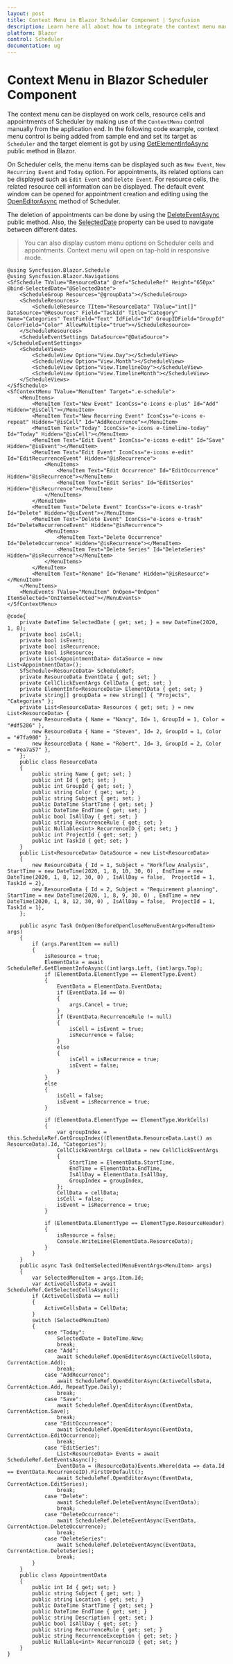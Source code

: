 ```yaml
---
layout: post
title: Context Menu in Blazor Scheduler Component | Syncfusion
description: Learn here all about how to integrate the context menu manually to a Syncfusion Blazor Scheduler component and use it with required options.
platform: Blazor
control: Scheduler
documentation: ug
---
```


# Context Menu in Blazor Scheduler Component

The context menu can be displayed on work cells, resource cells and appointments of Scheduler by making use of the `ContextMenu` control manually from the application end. In the following code example, context menu control is being added from sample end and set its target as `Scheduler` and the target element is got by using [GetElementInfoAsync](https://help.syncfusion.com/cr/blazor/Syncfusion.Blazor.Schedule.SfSchedule-1.html#Syncfusion_Blazor_Schedule_SfSchedule_1_GetElementInfoAsync_System_Int32_System_Int32_) public method in Blazor.

On Scheduler cells, the menu items can be displayed such as `New Event`, `New Recurring Event` and `Today` option. For appointments, its related options can be displayed such as `Edit Event` and `Delete Event`. For resource cells, the related resource cell information can be displayed. The default event window can be opened for appointment creation and editing using the [OpenEditorAsync](https://help.syncfusion.com/cr/blazor/Syncfusion.Blazor.Schedule.SfSchedule-1.html#Syncfusion_Blazor_Schedule_SfSchedule_1_OpenEditorAsync__0_Syncfusion_Blazor_Schedule_CurrentAction_) method of Scheduler.

The deletion of appointments can be done by using the [DeleteEventAsync](https://help.syncfusion.com/cr/blazor/Syncfusion.Blazor.Schedule.SfSchedule-1.html#Syncfusion_Blazor_Schedule_SfSchedule_1_DeleteEventAsync__1___0_System_Nullable_Syncfusion_Blazor_Schedule_CurrentAction__) public method. Also, the [SelectedDate](https://help.syncfusion.com/cr/blazor/Syncfusion.Blazor.Schedule.SfSchedule-1.html#Syncfusion_Blazor_Schedule_SfSchedule_1_SelectedDate) property can be used to navigate between different dates.

> You can also display custom menu options on Scheduler cells and appointments. Context menu will open on tap-hold in responsive mode.

```cshtml
@using Syncfusion.Blazor.Schedule
@using Syncfusion.Blazor.Navigations
<SfSchedule TValue="ResourceData" @ref="ScheduleRef" Height="650px" @bind-SelectedDate="@SelectedDate">
    <ScheduleGroup Resources="@groupData"></ScheduleGroup>
    <ScheduleResources>
        <ScheduleResource TItem="ResourceData" TValue="int[]" DataSource="@Resources" Field="TaskId" Title="Category" Name="Categories" TextField="Text" IdField="Id" GroupIDField="GroupId" ColorField="Color" AllowMultiple="true"></ScheduleResource>
    </ScheduleResources>
    <ScheduleEventSettings DataSource="@DataSource"></ScheduleEventSettings>
    <ScheduleViews>
        <ScheduleView Option="View.Day"></ScheduleView>
        <ScheduleView Option="View.Month"></ScheduleView>
        <ScheduleView Option="View.TimelineDay"></ScheduleView>
        <ScheduleView Option="View.TimelineMonth"></ScheduleView>
    </ScheduleViews>
</SfSchedule>
<SfContextMenu TValue="MenuItem" Target=".e-schedule">
    <MenuItems>
        <MenuItem Text="New Event" IconCss="e-icons e-plus" Id="Add" Hidden="@isCell"></MenuItem>
        <MenuItem Text="New Recurring Event" IconCss="e-icons e-repeat" Hidden="@isCell" Id="AddRecurrence"></MenuItem>
        <MenuItem Text="Today" IconCss="e-icons e-timeline-today" Id="Today" Hidden="@isCell"></MenuItem>
        <MenuItem Text="Edit Event" IconCss="e-icons e-edit" Id="Save" Hidden="@isEvent"></MenuItem>
        <MenuItem Text="Edit Event" IconCss="e-icons e-edit" Id="EditRecurrenceEvent" Hidden="@isRecurrence">
            <MenuItems>
                <MenuItem Text="Edit Occurrence" Id="EditOccurrence" Hidden="@isRecurrence"></MenuItem>
                <MenuItem Text="Edit Series" Id="EditSeries" Hidden="@isRecurrence"></MenuItem>
            </MenuItems>
        </MenuItem>
        <MenuItem Text="Delete Event" IconCss="e-icons e-trash" Id="Delete" Hidden="@isEvent"></MenuItem>
        <MenuItem Text="Delete Event" IconCss="e-icons e-trash" Id="DeleteRecurrenceEvent" Hidden="@isRecurrence">
            <MenuItems>
                <MenuItem Text="Delete Occurrence" Id="DeleteOccurrence" Hidden="@isRecurrence"></MenuItem>
                <MenuItem Text="Delete Series" Id="DeleteSeries" Hidden="@isRecurrence"></MenuItem>
            </MenuItems>
        </MenuItem>
        <MenuItem Text="Rename" Id="Rename" Hidden="@isResource"></MenuItem>
    </MenuItems>
    <MenuEvents TValue="MenuItem" OnOpen="OnOpen" ItemSelected="OnItemSelected"></MenuEvents>
</SfContextMenu>

@code{
    private DateTime SelectedDate { get; set; } = new DateTime(2020, 1, 8);
    private bool isCell;
    private bool isEvent;
    private bool isRecurrence;
    private bool isResource;
    private List<AppointmentData> dataSource = new List<AppointmentData>();
    SfSchedule<ResourceData> ScheduleRef;
    private ResourceData EventData { get; set; }
    private CellClickEventArgs CellData { get; set; }
    private ElementInfo<ResourceData> ElementData { get; set; }
    private string[] groupData = new string[] { "Projects", "Categories" };
    private List<ResourceData> Resources { get; set; } = new List<ResourceData> {
        new ResourceData { Name = "Nancy", Id= 1, GroupId = 1, Color = "#df5286" },
        new ResourceData { Name = "Steven", Id= 2, GroupId = 1, Color = "#7fa900" },
        new ResourceData { Name = "Robert", Id= 3, GroupId = 2, Color = "#ea7a57" }, 
    };
    public class ResourceData
    {
        public string Name { get; set; }
        public int Id { get; set; }
        public int GroupId { get; set; }
        public string Color { get; set; }
        public string Subject { get; set; }
        public DateTime StartTime { get; set; }
        public DateTime EndTime { get; set; }
        public bool IsAllDay { get; set; }
        public string RecurrenceRule { get; set; }
        public Nullable<int> RecurrenceID { get; set; }
        public int ProjectId { get; set; }
        public int TaskId { get; set; }
    }
    public List<ResourceData> DataSource = new List<ResourceData>
    {
        new ResourceData { Id = 1, Subject = "Workflow Analysis", StartTime = new DateTime(2020, 1, 8, 10, 30, 0) , EndTime = new DateTime(2020, 1, 8, 12, 30, 0) , IsAllDay = false,  ProjectId = 1, TaskId = 2},
        new ResourceData { Id = 2, Subject = "Requirement planning", StartTime = new DateTime(2020, 1, 8, 9, 30, 0) , EndTime = new DateTime(2020, 1, 8, 12, 30, 0) , IsAllDay = false,  ProjectId = 1, TaskId = 1},
    };

    public async Task OnOpen(BeforeOpenCloseMenuEventArgs<MenuItem> args)
    {
        if (args.ParentItem == null)
        {
            isResource = true;
            ElementData = await ScheduleRef.GetElementInfoAsync((int)args.Left, (int)args.Top);
            if (ElementData.ElementType == ElementType.Event)
            {
                EventData = ElementData.EventData;
                if (EventData.Id == 0)
                {
                    args.Cancel = true;
                }
                if (EventData.RecurrenceRule != null)
                {
                    isCell = isEvent = true;
                    isRecurrence = false;
                }
                else
                {
                    isCell = isRecurrence = true;
                    isEvent = false;
                }
            }
            else
            {
                isCell = false;
                isEvent = isRecurrence = true;
            }

            if (ElementData.ElementType == ElementType.WorkCells)
            {
                var groupIndex = this.ScheduleRef.GetGroupIndex((ElementData.ResourceData.Last() as ResourceData).Id, "Categories");
                CellClickEventArgs cellData = new CellClickEventArgs
                {
                    StartTime = ElementData.StartTime,
                    EndTime = ElementData.EndTime,
                    IsAllDay = ElementData.IsAllDay,
                    GroupIndex = groupIndex,
                };
                CellData = cellData;
                isCell = false;
                isEvent = isRecurrence = true;
            }

            if (ElementData.ElementType == ElementType.ResourceHeader)
            {
                isResource = false;
                Console.WriteLine(ElementData.ResourceData);
            }
        }
    }
    public async Task OnItemSelected(MenuEventArgs<MenuItem> args)
    {
        var SelectedMenuItem = args.Item.Id;
        var ActiveCellsData = await ScheduleRef.GetSelectedCellsAsync();
        if (ActiveCellsData == null)
        {
            ActiveCellsData = CellData;
        }
        switch (SelectedMenuItem)
        {
            case "Today":
                SelectedDate = DateTime.Now;
                break;
            case "Add":
                await ScheduleRef.OpenEditorAsync(ActiveCellsData, CurrentAction.Add);
                break;
            case "AddRecurrence":
                await ScheduleRef.OpenEditorAsync(ActiveCellsData, CurrentAction.Add, RepeatType.Daily);
                break;
            case "Save":
                await ScheduleRef.OpenEditorAsync(EventData, CurrentAction.Save);
                break;
            case "EditOccurrence":
                await ScheduleRef.OpenEditorAsync(EventData, CurrentAction.EditOccurrence);
                break;
            case "EditSeries":
                List<ResourceData> Events = await ScheduleRef.GetEventsAsync();
                EventData = (ResourceData)Events.Where(data => data.Id == EventData.RecurrenceID).FirstOrDefault();
                await ScheduleRef.OpenEditorAsync(EventData, CurrentAction.EditSeries);
                break;
            case "Delete":
                await ScheduleRef.DeleteEventAsync(EventData);
                break;
            case "DeleteOccurrence":
                await ScheduleRef.DeleteEventAsync(EventData, CurrentAction.DeleteOccurrence);
                break;
            case "DeleteSeries":
                await ScheduleRef.DeleteEventAsync(EventData, CurrentAction.DeleteSeries);
                break;
        }
    }
    public class AppointmentData
    {
        public int Id { get; set; }
        public string Subject { get; set; }
        public string Location { get; set; }
        public DateTime StartTime { get; set; }
        public DateTime EndTime { get; set; }
        public string Description { get; set; }
        public bool IsAllDay { get; set; }
        public string RecurrenceRule { get; set; }
        public string RecurrenceException { get; set; }
        public Nullable<int> RecurrenceID { get; set; }
    }
}

```